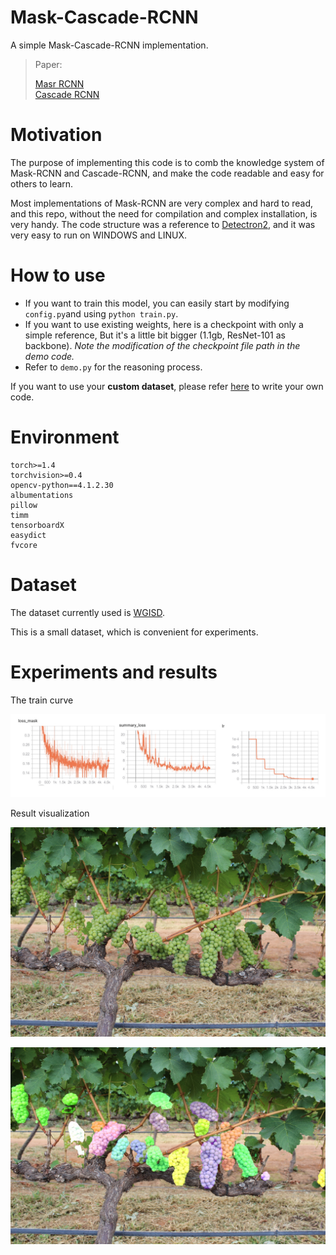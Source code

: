# Mask-Cascade-RCNN

A simple Mask-Cascade-RCNN implementation.  

> Paper:
>
> [Masr RCNN](http://cn.arxiv.org/abs/1703.06870v3)  
> [Cascade RCNN](https://arxiv.org/abs/1712.00726)



# Motivation

The purpose of implementing this code is to comb the knowledge system of Mask-RCNN and Cascade-RCNN, and make the code readable and easy for others to learn. 

Most implementations of Mask-RCNN are very complex and hard to read, and this repo, without the need for compilation and complex installation, is very handy. The code structure was a reference to [Detectron2](https://github.com/facebookresearch/detectron2), and it was very easy to run on WINDOWS and LINUX.

# How to use
* If you want to train this model, you can easily start by modifying ```config.py```and using ```python train.py```.
* If you want to use existing weights, here is a checkpoint with only a simple reference, But it's a little bit bigger (1.1gb, ResNet-101 as backbone). *Note the modification of the checkpoint file path in the demo code.*
* Refer to ```demo.py``` for the reasoning process.

If you want to use your **custom dataset**, please refer [here](https://github.com/gakkiri/Mask-Cascade-RCNN/blob/master/dataset/wgisd_dataset.py) to write your own code.

# Environment

```
torch>=1.4
torchvision>=0.4
opencv-python==4.1.2.30
albumentations
pillow
timm
tensorboardX
easydict
fvcore
```

# Dataset

The dataset currently used is [WGISD](https://github.com/thsant/wgisd).

This is a small dataset, which is convenient for experiments.

# Experiments and results

The train curve

![curve](https://github.com/gakkiri/Mask-Cascade-RCNN/blob/master/imgs/curve.png?raw=true)

Result visualization

![sample](https://github.com/gakkiri/Mask-Cascade-RCNN/blob/master/imgs/sample.jpg?raw=true)

![result](https://github.com/gakkiri/Mask-Cascade-RCNN/blob/master/imgs/result.jpg?raw=true)
